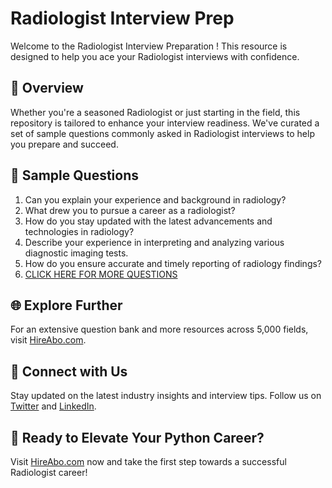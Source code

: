 # Radiologist Interview Prep

Welcome to the Radiologist Interview Preparation ! This resource is designed to help you ace your Radiologist interviews with confidence.

## 🚀 Overview

Whether you're a seasoned Radiologist or just starting in the field, this repository is tailored to enhance your interview readiness. We've curated a set of sample questions commonly asked in Radiologist interviews to help you prepare and succeed.

## 📝 Sample Questions

1. Can you explain your experience and background in radiology?
2. What drew you to pursue a career as a radiologist?
3. How do you stay updated with the latest advancements and technologies in radiology?
4. Describe your experience in interpreting and analyzing various diagnostic imaging tests.
5. How do you ensure accurate and timely reporting of radiology findings?
6. [CLICK HERE FOR MORE QUESTIONS](https://hireabo.com/job/2_1_7/Radiologist)

## 🌐 Explore Further

For an extensive question bank and more resources across 5,000 fields, visit [HireAbo.com](https://www.hireabo.com).

## 📱 Connect with Us

Stay updated on the latest industry insights and interview tips. Follow us on [Twitter](https://twitter.com/hireabo) and [LinkedIn](https://www.linkedin.com/in/hire-abo-3609972a8/).

## 🚀 Ready to Elevate Your Python Career?

Visit [HireAbo.com](https://www.hireabo.com) now and take the first step towards a successful Radiologist career!